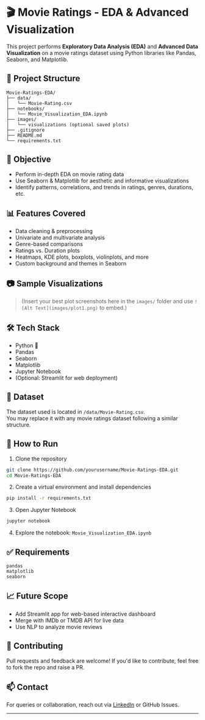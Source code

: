 
# 🎬 Movie Ratings - EDA & Advanced Visualization

This project performs **Exploratory Data Analysis (EDA)** and **Advanced Data Visualization** on a movie ratings dataset using Python libraries like Pandas, Seaborn, and Matplotlib.

## 📁 Project Structure

```
Movie-Ratings-EDA/
├── data/
│   └── Movie-Rating.csv
├── notebooks/
│   └── Movie_Visualization_EDA.ipynb
├── images/
│   └── visualizations (optional saved plots)
├── .gitignore
├── README.md
└── requirements.txt
```

## 📌 Objective

- Perform in-depth EDA on movie rating data
- Use Seaborn & Matplotlib for aesthetic and informative visualizations
- Identify patterns, correlations, and trends in ratings, genres, durations, etc.

## 📊 Features Covered

- Data cleaning & preprocessing
- Univariate and multivariate analysis
- Genre-based comparisons
- Ratings vs. Duration plots
- Heatmaps, KDE plots, boxplots, violinplots, and more
- Custom background and themes in Seaborn

## 📷 Sample Visualizations

> (Insert your best plot screenshots here in the `images/` folder and use `![Alt Text](images/plot1.png)` to embed.)

## 🛠️ Tech Stack

- Python 🐍
- Pandas
- Seaborn
- Matplotlib
- Jupyter Notebook
- (Optional: Streamlit for web deployment)

## 📂 Dataset

The dataset used is located in `/data/Movie-Rating.csv`.  
You may replace it with any movie ratings dataset following a similar structure.

## 🚀 How to Run

1. Clone the repository  
```bash
git clone https://github.com/yourusername/Movie-Ratings-EDA.git
cd Movie-Ratings-EDA
```

2. Create a virtual environment and install dependencies  
```bash
pip install -r requirements.txt
```

3. Open Jupyter Notebook  
```bash
jupyter notebook
```

4. Explore the notebook: `Movie_Visualization_EDA.ipynb`

## ✅ Requirements

```
pandas
matplotlib
seaborn
```

## 📈 Future Scope

- Add Streamlit app for web-based interactive dashboard
- Merge with IMDb or TMDB API for live data
- Use NLP to analyze movie reviews

## 🙌 Contributing

Pull requests and feedback are welcome! If you'd like to contribute, feel free to fork the repo and raise a PR.

## 📫 Contact

For queries or collaboration, reach out via [LinkedIn](www.linkedin.com/in/shivanshu-sahu-4aa7572a5) or GitHub Issues.

---

